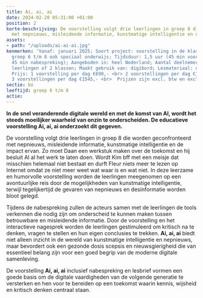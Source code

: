 ```yaml
---
title: Ai, ai, ai
date: 2024-02-20 05:31:00 +01:00
position: 2
korte-beschrijving: De voorstelling volgt drie leerlingen in groep 8 die worden geconfronteerd
  met nepnieuws, misleidende informatie, kunstmatige intelligentie en de impact ervan.
assets:
- path: "/uploads/ai-ai-ai.jpg"
kenmerken: 'Vanaf: januari 2025; Soort project: voorstelling in de klas; Doelgroep:
  groep 6 t/m 8 ook speciaal onderwijs; Tijdsduur: 1,5 uur (45 min voorstelling en
  45 min nabespreking); Aangeboden in: heel Nederland; Aantal deelnemers: max. 64
  leerlingen of 2 klassen; Maakt gebruik van: digibord; Lesmateriaal: digitale educatiekit;
  Prijs: 1 voorstelling per dag €690,- <br> 2 voorstellingen per dag €1150,- <br>
  3 voorstellingen per dag €1545,- <br>  Prijzen zijn excl. btw en excl. reiskosten; '
sectie: bo
leeftijd: groep 6 t/m 8
actie: 
---
```


**In de snel veranderende digitale wereld en met de komst van AI, wordt het steeds moeilijker waarheid van onzin te onderscheiden. De educatieve voorstelling Ai, ai, ai onderzoekt dit gegeven.**

De voorstelling volgt drie leerlingen in groep 8 die worden geconfronteerd met nepnieuws, misleidende informatie, kunstmatige intelligentie en de impact ervan. Zo moet Daan een werkstuk maken over de toekomst en hij besluit AI al het werk te laten doen. Wordt Kim bff met een meisje dat misschien helemaal niet bestaat en durft Fleur niets meer te lezen op Internet omdat ze niet meer weet wat waar is en wat niet. In deze leerzame en humorvolle voorstelling worden de leerlingen meegenomen op een avontuurlijke reis door de mogelijkheden van kunstmatige intelligentie, terwijl tegelijkertijd de gevaren van nepnieuws en desinformatie worden bloot gelegd.

Tijdens de nabespreking zullen de acteurs samen met de leerlingen de tools verkennen die nodig zijn om onderscheid te kunnen maken tussen betrouwbare en misleidende informatie. Door de voorstelling en het interactieve nagesprek worden de leerlingen gestimuleerd om kritisch na te denken, vragen te stellen en hun eigen conclusies te trekken. **Ai, ai, ai** biedt niet alleen inzicht in de wereld van kunstmatige intelligentie en nepnieuws, maar bevordert ook een gezonde dosis scepsis en nieuwsgierigheid die van essentieel belang zijn voor een goed begrip van de moderne digitale samenleving.

De voorstelling **Ai, ai, ai** inclusief nabespreking en lesbrief vormen een goede basis om de digitale vaardigheden van de volgende generatie te versterken en hen voor te bereiden op een toekomst waarin kennis, wijsheid en kritisch denken centraal staan. 